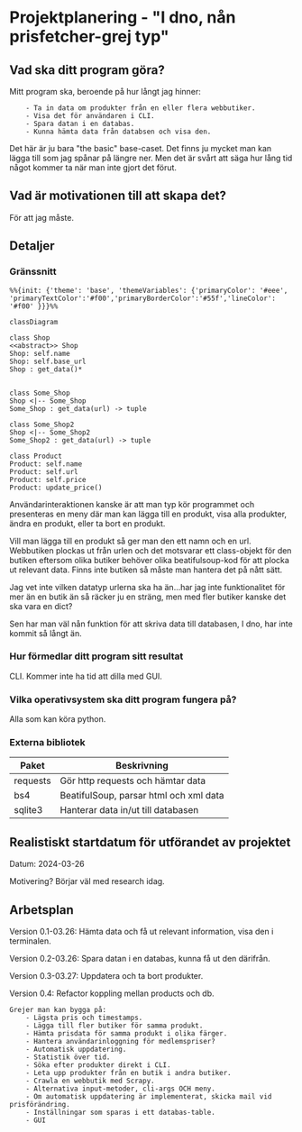 # Projektplanering - "I dno, nån prisfetcher-grej typ"

## Vad ska ditt program göra?

Mitt program ska, beroende på hur långt jag hinner:

```
    - Ta in data om produkter från en eller flera webbutiker.
    - Visa det för användaren i CLI.
    - Spara datan i en databas.
    - Kunna hämta data från databsen och visa den.
```

Det här är ju bara "the basic" base-caset. Det finns ju mycket man kan lägga till som jag spånar på längre ner. Men det är svårt att säga hur lång tid något kommer ta när man inte gjort det förut.

## Vad är motivationen till att skapa det?

För att jag måste.

## Detaljer

### Gränssnitt

```mermaid
%%{init: {'theme': 'base', 'themeVariables': {'primaryColor': '#eee',
'primaryTextColor':'#f00','primaryBorderColor':'#55f','lineColor': '#f00' }}}%%

classDiagram

class Shop
<<abstract>> Shop
Shop: self.name
Shop: self.base_url
Shop : get_data()*


class Some_Shop
Shop <|-- Some_Shop
Some_Shop : get_data(url) -> tuple

class Some_Shop2
Shop <|-- Some_Shop2
Some_Shop2 : get_data(url) -> tuple

class Product
Product: self.name
Product: self.url
Product: self.price
Product: update_price()

```

Användarinteraktionen kanske är att man typ kör programmet och presenteras en meny där man kan lägga till en produkt, visa alla produkter, ändra en produkt, eller ta bort en produkt.

Vill man lägga till en produkt så ger man den ett namn och en url. Webbutiken plockas ut från urlen och det motsvarar ett class-objekt för den butiken eftersom olika butiker behöver olika beatifulsoup-kod för att plocka ut relevant data. Finns inte butiken så måste man hantera det på nått sätt.

Jag vet inte vilken datatyp urlerna ska ha än...har jag inte funktionalitet för mer än en butik än så räcker ju en sträng, men med fler butiker kanske det ska vara en dict?

Sen har man väl nån funktion för att skriva data till databasen, I dno, har inte kommit så långt än.

### Hur förmedlar ditt program sitt resultat

CLI. Kommer inte ha tid att dilla med GUI.

### Vilka operativsystem ska ditt program fungera på?

Alla som kan köra python.

### Externa bibliotek

| Paket    | Beskrivning                            |
| -------- | -------------------------------------- |
| requests | Gör http requests och hämtar data      |
| bs4      | BeatifulSoup, parsar html och xml data |
| sqlite3  | Hanterar data in/ut till databasen     |

## Realistiskt startdatum för utförandet av projektet

Datum: 2024-03-26

Motivering? Börjar väl med research idag.

## Arbetsplan

Version 0.1-03.26: Hämta data och få ut relevant information, visa den i terminalen.

Version 0.2-03.26: Spara datan i en databas, kunna få ut den därifrån.

Version 0.3-03.27: Uppdatera och ta bort produkter.

Version 0.4: Refactor koppling mellan products och db.

```
Grejer man kan bygga på:
    - Lägsta pris och timestamps.
    - Lägga till fler butiker för samma produkt.
    - Hämta prisdata för samma produkt i olika färger.
    - Hantera användarinloggning för medlemspriser?
    - Automatisk uppdatering.
    - Statistik över tid.
    - Söka efter produkter direkt i CLI.
    - Leta upp produkter från en butik i andra butiker.
    - Crawla en webbutik med Scrapy.
    - Alternativa input-metoder, cli-args OCH meny.
    - Om automatisk uppdatering är implementerat, skicka mail vid prisförändring.
    - Inställningar som sparas i ett databas-table.
    - GUI
```
